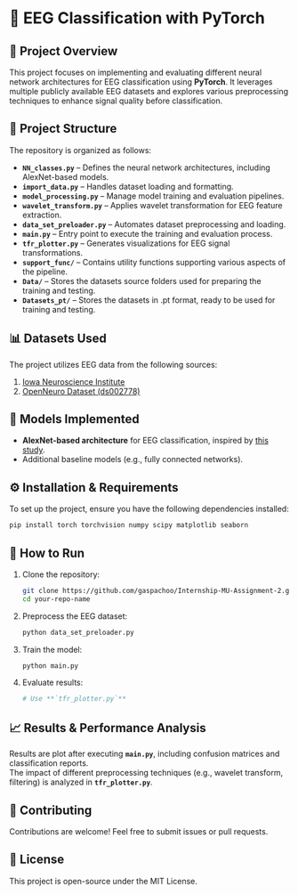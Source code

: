# 🧠 EEG Classification with PyTorch

## 📌 Project Overview
This project focuses on implementing and evaluating different neural network architectures for EEG classification using **PyTorch**. It leverages multiple publicly available EEG datasets and explores various preprocessing techniques to enhance signal quality before classification.

## 📂 Project Structure
The repository is organized as follows:

- **`NN_classes.py`** – Defines the neural network architectures, including AlexNet-based models.    
- **`import_data.py`** – Handles dataset loading and formatting.  
- **`model_processing.py`** – Manage model training and evaluation pipelines.
- **`wavelet_transform.py`** – Applies wavelet transformation for EEG feature extraction.  
- **`data_set_preloader.py`** – Automates dataset preprocessing and loading.  
- **`main.py`** – Entry point to execute the training and evaluation process.  
- **`tfr_plotter.py`** – Generates visualizations for EEG signal transformations.  
- **`support_func/`** – Contains utility functions supporting various aspects of the pipeline.  
- **`Data/`** – Stores the datasets source folders used for preparing the training and testing.
- **`Datasets_pt/`** – Stores the datasets in .pt format, ready to be used for training and testing.  

## 📊 Datasets Used
The project utilizes EEG data from the following sources:

1. [Iowa Neuroscience Institute](https://narayanan.lab.uiowa.edu/home/data)  
2. [OpenNeuro Dataset (ds002778)](https://openneuro.org/datasets/ds002778/versions/1.0.5)  

## 🔬 Models Implemented
- **AlexNet-based architecture** for EEG classification, inspired by [this study](https://www.sciencedirect.com/science/article/pii/S0010482524005468).  
- Additional baseline models (e.g., fully connected networks).  

## ⚙️ Installation & Requirements
To set up the project, ensure you have the following dependencies installed:

```bash
pip install torch torchvision numpy scipy matplotlib seaborn
```

## 🚀 How to Run

1. Clone the repository:  
   ```bash
   git clone https://github.com/gaspachoo/Internship-MU-Assignment-2.git
   cd your-repo-name
   ```
2. Preprocess the EEG dataset:  
   ```bash
   python data_set_preloader.py
   ```
3. Train the model:  
   ```bash
   python main.py
   ```
4. Evaluate results:  
   ```bash
   # Use **`tfr_plotter.py`**
   ```

## 📈 Results & Performance Analysis
Results are plot after executing **`main.py`**, including confusion matrices and classification reports.  
The impact of different preprocessing techniques (e.g., wavelet transform, filtering) is analyzed in **`tfr_plotter.py`**.

## 🤝 Contributing
Contributions are welcome! Feel free to submit issues or pull requests.

## 📜 License
This project is open-source under the MIT License.
